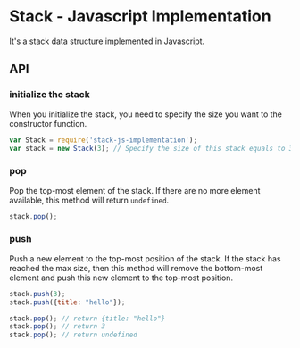# Stack - Javascript Implementation

It's a stack data structure implemented in Javascript.

## API

### initialize the stack

When you initialize the stack, you need to specify the size you want to the constructor function.

``` javascript
var Stack = require('stack-js-implementation');
var stack = new Stack(3); // Specify the size of this stack equals to 3
```

### pop

Pop the top-most element of the stack. If there are no more element available, this method will return `undefined`.

``` javascript
stack.pop();
```

### push

Push a new element to the top-most position of the stack. If the stack has reached the max size, then this method will remove the bottom-most element and push this new element to the top-most position.

``` javascript
stack.push(3);
stack.push({title: "hello"});

stack.pop(); // return {title: "hello"}
stack.pop(); // return 3
stack.pop(); // return undefined
```
